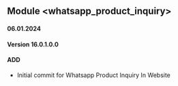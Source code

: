 ## Module <whatsapp_product_inquiry>

#### 06.01.2024
#### Version 16.0.1.0.0
#### ADD

- Initial commit for Whatsapp Product Inquiry In Website
